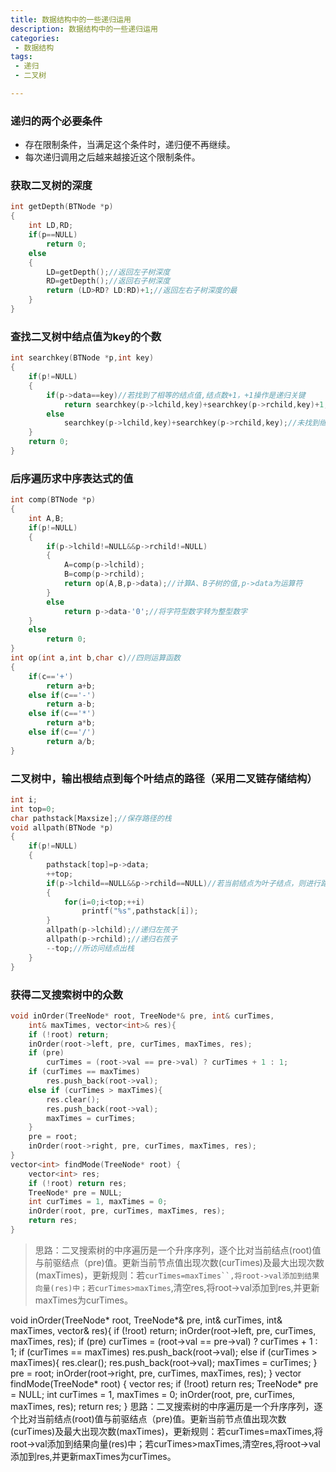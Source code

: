 ```yaml
---
title: 数据结构中的一些递归运用
description: 数据结构中的一些递归运用
categories:
 - 数据结构
tags:
 - 递归
 - 二叉树

---
```


### 递归的两个必要条件

- 存在限制条件，当满足这个条件时，递归便不再继续。
- 每次递归调用之后越来越接近这个限制条件。

### 获取二叉树的深度

```c
int getDepth(BTNode *p)
{
    int LD,RD;
    if(p==NULL)
        return 0;
    else
    {
        LD=getDepth();//返回左子树深度
        RD=getDepth();//返回右子树深度
        return (LD>RD? LD:RD)+1;//返回左右子树深度的最
    }
}
```

### 查找二叉树中结点值为key的个数

```c
int searchkey(BTNode *p,int key)
{
    if(p!=NULL)
    {
        if(p->data==key)//若找到了相等的结点值,结点数+1，+1操作是递归关键
            return searchkey(p->lchild,key)+searchkey(p->rchild,key)+1;
        else
            searchkey(p->lchild,key)+searchkey(p->rchild,key);//未找到继续遍历子结点
    }
    return 0;
}
```

### 后序遍历求中序表达式的值

```c
int comp(BTNode *p)
{
    int A,B;
    if(p!=NULL)
    {
        if(p->lchild!=NULL&&p->rchild!=NULL)
        {
            A=comp(p->lchild);
            B=comp(p->rchild);
            return op(A,B,p->data);//计算A、B子树的值,p->data为运算符
        }
        else
            return p->data-'0';//将字符型数字转为整型数字
    }
    else
        return 0;
}
int op(int a,int b,char c)//四则运算函数
{
    if(c=='+')
        return a+b;
    else if(c=='-')
        return a-b;
    else if(c=='*')
        return a*b;
    else if(c=='/')
        return a/b;
}
```


### 二叉树中，输出根结点到每个叶结点的路径（采用二叉链存储结构）

```c
int i;
int top=0;
char pathstack[Maxsize];//保存路径的栈
void allpath(BTNode *p)
{
    if(p!=NULL)
    {
        pathstack[top]=p->data;
        ++top;
        if(p->lchild==NULL&&p->rchild==NULL)//若当前结点为叶子结点，则进行路径打印
        {
            for(i=0;i<top;++i)
                printf("%s",pathstack[i]);
        }
        allpath(p->lchild);//递归左孩子
        allpath(p->rchild);//递归右孩子
        --top;//所访问结点出栈
    }
}
```

###  获得二叉搜索树中的众数

```c
void inOrder(TreeNode* root, TreeNode*& pre, int& curTimes, 
    int& maxTimes, vector<int>& res){
    if (!root) return;
    inOrder(root->left, pre, curTimes, maxTimes, res);
    if (pre)
        curTimes = (root->val == pre->val) ? curTimes + 1 : 1;
    if (curTimes == maxTimes)
        res.push_back(root->val);
    else if (curTimes > maxTimes){
        res.clear();
        res.push_back(root->val);
        maxTimes = curTimes;
    }
    pre = root;
    inOrder(root->right, pre, curTimes, maxTimes, res);
}
vector<int> findMode(TreeNode* root) {
    vector<int> res;
    if (!root) return res;
    TreeNode* pre = NULL;
    int curTimes = 1, maxTimes = 0;
    inOrder(root, pre, curTimes, maxTimes, res);
    return res;
}
```

>
> 思路：二叉搜索树的中序遍历是一个升序序列，逐个比对当前结点(root)值与前驱结点（pre)值。更新当前节点值出现次数(curTimes)及最大出现次数(maxTimes)，更新规则：若`curTimes=maxTimes``,将root->val添加到结果向量(res)中；若curTimes>maxTimes`,清空res,将root->val添加到res,并更新maxTimes为curTimes。

void inOrder(TreeNode* root, TreeNode*& pre, int& curTimes, 
    int& maxTimes, vector<int>& res){
    if (!root) return;
    inOrder(root->left, pre, curTimes, maxTimes, res);
    if (pre)
        curTimes = (root->val == pre->val) ? curTimes + 1 : 1;
    if (curTimes == maxTimes)
        res.push_back(root->val);
    else if (curTimes > maxTimes){
        res.clear();
        res.push_back(root->val);
        maxTimes = curTimes;
    }
    pre = root;
    inOrder(root->right, pre, curTimes, maxTimes, res);
}
vector<int> findMode(TreeNode* root) {
    vector<int> res;
    if (!root) return res;
    TreeNode* pre = NULL;
    int curTimes = 1, maxTimes = 0;
    inOrder(root, pre, curTimes, maxTimes, res);
    return res;
}
思路：二叉搜索树的中序遍历是一个升序序列，逐个比对当前结点(root)值与前驱结点（pre)值。更新当前节点值出现次数(curTimes)及最大出现次数(maxTimes)，更新规则：若curTimes=maxTimes,将root->val添加到结果向量(res)中；若curTimes>maxTimes,清空res,将root->val添加到res,并更新maxTimes为curTimes。